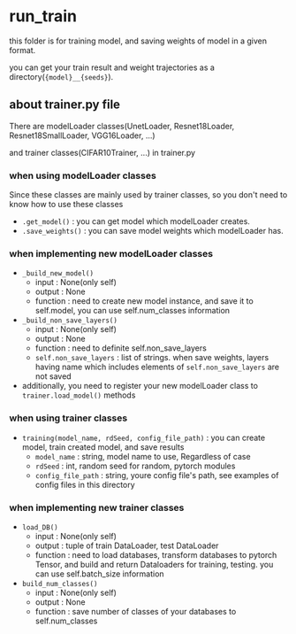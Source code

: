 # run_train

this folder is for training model, and saving weights of model in a given format.

you can get your train result and weight trajectories as a directory(`{model}__{seeds}`).

## about trainer.py file
There are modelLoader classes(UnetLoader, Resnet18Loader, Resnet18SmallLoader, VGG16Loader, ...)

and trainer classes(CIFAR10Trainer, ...) in trainer.py

### when using modelLoader classes

Since these classes are mainly used by trainer classes, so you don't need to know how to use these classes

* `.get_model()` : you can get model which modelLoader creates.
* `.save_weights()` : you can save model weights which modelLoader has.

### when implementing new modelLoader classes

* `_build_new_model()`
    - input : None(only self)
    - output : None
    - function : need to create new model instance, and save it to self.model, you can use self.num_classes information
* `_build_non_save_layers()`
    - input : None(only self)
    - output : None
    - function : need to definite self.non_save_layers
    - `self.non_save_layers` : list of strings. when save weights, layers having name which includes elements of `self.non_save_layers` are not saved  
* additionally, you need to register your new modelLoader class to `trainer.load_model()` methods

### when using trainer classes

* `training(model_name, rdSeed, config_file_path)` : you can create model, train created model, and save results
    - `model_name` : string, model name to use, Regardless of case
    - `rdSeed` : int, random seed for random, pytorch modules
    - `config_file_path` : string, youre config file's path, see examples of config files in this directory

### when implementing new trainer classes

* `load_DB()`
    - input : None(only self)
    - output : tuple of train DataLoader, test DataLoader
    - function : need to load databases, transform databases to pytorch Tensor, and build and return Dataloaders for training, testing. you can use self.batch_size information
* `build_num_classes()`
    - input : None(only self)
    - output : None
    - function : save number of classes of your databases to self.num_classes
